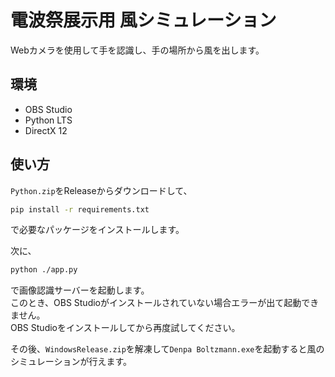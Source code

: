 # 電波祭展示用 風シミュレーション

Webカメラを使用して手を認識し、手の場所から風を出します。

## 環境

- OBS Studio
- Python LTS
- DirectX 12

## 使い方

`Python.zip`をReleaseからダウンロードして、
```bash
pip install -r requirements.txt
```
で必要なパッケージをインストールします。

次に、
```bash
python ./app.py
```
で画像認識サーバーを起動します。  
このとき、OBS Studioがインストールされていない場合エラーが出て起動できません。  
OBS Studioをインストールしてから再度試してください。

その後、`WindowsRelease.zip`を解凍して`Denpa Boltzmann.exe`を起動すると風のシミュレーションが行えます。
